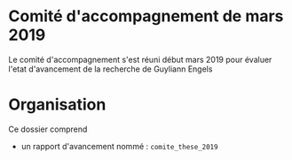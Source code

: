 Comité d'accompagnement de mars 2019
================

Le comité d'accompagnement s'est réuni début mars 2019 pour évaluer l'etat d'avancement de la recherche de Guyliann Engels

Organisation
============

Ce dossier comprend

-   un rapport d'avancement nommé : `comite_these_2019`
